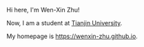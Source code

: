 Hi here, I'm Wen-Xin Zhu!

Now, I am a student at [Tianjin University](https://www.tju.edu.cn).

My homepage is https://wenxin-zhu.github.io.
